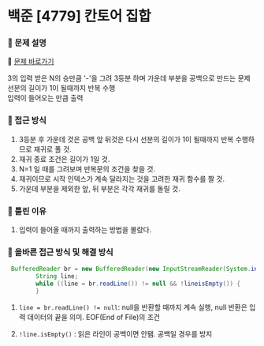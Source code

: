# 백준 [4779] 칸토어 집합


### 🍰 문제 설명
🧸 [문제 바로가기](https://www.acmicpc.net/problem/4779)

3의 입력 받은 N의 승만큼 '-'을 그려 3등분 하며 가운데 부분을 공백으로 만드는 문제 <br/>
선분의 길이가 1이 될때까지 반복 수행 <br/>
입력이 들어오는 만큼 출력

### 🥨 접근 방식

1. 3등분 후 가운데 것은 공백 앞 뒤것은 다시 선분의 길이가 1이 될때까지 반복 수행하므로 재귀로 풀 것.
2. 재귀 종료 조건은 길이가 1일 것.
3. N=1 일 때를 그려보며 반복문의 조건을 찾을 것.
4. 재귀이므로 시작 인덱스가 계속 달라지는 것을 고려한 재귀 함수를 짤 것.
5. 가운데 부분을 제외한 앞, 뒤 부분은 각각 재귀를 돌릴 것.


### 🍪 틀린 이유
1. 입력이 들어올 때까지 출력하는 방법을 몰랐다.

### 🧁 올바른 접근 방식 및 해결 방식
```java
 BufferedReader br = new BufferedReader(new InputStreamReader(System.in));
        String line;
        while ((line = br.readLine()) != null && !lineisEmpty()) {
        }
```
1. `line = br.readLine() != null`: null을 반환할 때까지 계속 실행, null 반환은 입력 데이터의 끝을 의미. EOF(End of File)의 조건

2. `!line.isEmpty()` : 읽은 라인이 공백이면 안됌. 공백일 경우를 방지

